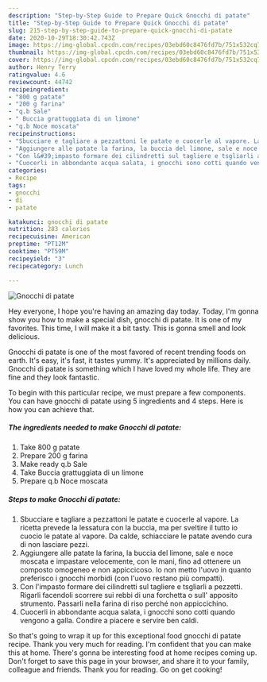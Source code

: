 ```yaml
---
description: "Step-by-Step Guide to Prepare Quick Gnocchi di patate"
title: "Step-by-Step Guide to Prepare Quick Gnocchi di patate"
slug: 215-step-by-step-guide-to-prepare-quick-gnocchi-di-patate
date: 2020-10-29T18:30:42.743Z
image: https://img-global.cpcdn.com/recipes/03ebd60c8476fd7b/751x532cq70/gnocchi-di-patate-recipe-main-photo.jpg
thumbnail: https://img-global.cpcdn.com/recipes/03ebd60c8476fd7b/751x532cq70/gnocchi-di-patate-recipe-main-photo.jpg
cover: https://img-global.cpcdn.com/recipes/03ebd60c8476fd7b/751x532cq70/gnocchi-di-patate-recipe-main-photo.jpg
author: Henry Terry
ratingvalue: 4.6
reviewcount: 44742
recipeingredient:
- "800 g patate"
- "200 g farina"
- "q.b Sale"
- " Buccia grattuggiata di un limone"
- "q.b Noce moscata"
recipeinstructions:
- "Sbucciare e tagliare a pezzattoni le patate e cuocerle al vapore. La ricetta prevede la lessatura con la buccia, ma per sveltire il tutto io cuocio le patate al vapore. Da calde, schiacciare le patate avendo cura di non lasciare pezzi."
- "Aggiungere alle patate la farina, la buccia del limone, sale e noce moscata e impastare velocemente, con le mani, fino ad ottenere un composto omogeneo e non appiccicoso. Io non metto l&#39;uovo in quanto preferisco i gnocchi morbidi (con l&#39;uovo restano più compatti)."
- "Con l&#39;impasto formare dei cilindretti sul tagliere e tsgliarli a pezzetti. Rigarli facendoli scorrere sui rebbi di una forchetta o sull&#39; apposito strumento. Passarli nella farina di riso perché non appiccichino."
- "Cuocerli in abbondante acqua salata, i gnocchi sono cotti quando vengono a galla. Condire a piacere e servire ben caldi."
categories:
- Recipe
tags:
- gnocchi
- di
- patate

katakunci: gnocchi di patate 
nutrition: 283 calories
recipecuisine: American
preptime: "PT12M"
cooktime: "PT59M"
recipeyield: "3"
recipecategory: Lunch

---
```



![Gnocchi di patate](https://img-global.cpcdn.com/recipes/03ebd60c8476fd7b/751x532cq70/gnocchi-di-patate-recipe-main-photo.jpg)

Hey everyone, I hope you're having an amazing day today. Today, I'm gonna show you how to make a special dish, gnocchi di patate. It is one of my favorites. This time, I will make it a bit tasty. This is gonna smell and look delicious.

Gnocchi di patate is one of the most favored of recent trending foods on earth. It's easy, it's fast, it tastes yummy. It's appreciated by millions daily. Gnocchi di patate is something which I have loved my whole life. They are fine and they look fantastic.




To begin with this particular recipe, we must prepare a few components. You can have gnocchi di patate using 5 ingredients and 4 steps. Here is how you can achieve that.

<!--inarticleads1-->

##### The ingredients needed to make Gnocchi di patate:

1. Take 800 g patate
1. Prepare 200 g farina
1. Make ready q.b Sale
1. Take  Buccia grattuggiata di un limone
1. Prepare q.b Noce moscata




<!--inarticleads2-->

##### Steps to make Gnocchi di patate:

1. Sbucciare e tagliare a pezzattoni le patate e cuocerle al vapore. La ricetta prevede la lessatura con la buccia, ma per sveltire il tutto io cuocio le patate al vapore. Da calde, schiacciare le patate avendo cura di non lasciare pezzi.
1. Aggiungere alle patate la farina, la buccia del limone, sale e noce moscata e impastare velocemente, con le mani, fino ad ottenere un composto omogeneo e non appiccicoso. Io non metto l&#39;uovo in quanto preferisco i gnocchi morbidi (con l&#39;uovo restano più compatti).
1. Con l&#39;impasto formare dei cilindretti sul tagliere e tsgliarli a pezzetti. Rigarli facendoli scorrere sui rebbi di una forchetta o sull&#39; apposito strumento. Passarli nella farina di riso perché non appiccichino.
1. Cuocerli in abbondante acqua salata, i gnocchi sono cotti quando vengono a galla. Condire a piacere e servire ben caldi.




So that's going to wrap it up for this exceptional food gnocchi di patate recipe. Thank you very much for reading. I'm confident that you can make this at home. There's gonna be interesting food at home recipes coming up. Don't forget to save this page in your browser, and share it to your family, colleague and friends. Thank you for reading. Go on get cooking!
